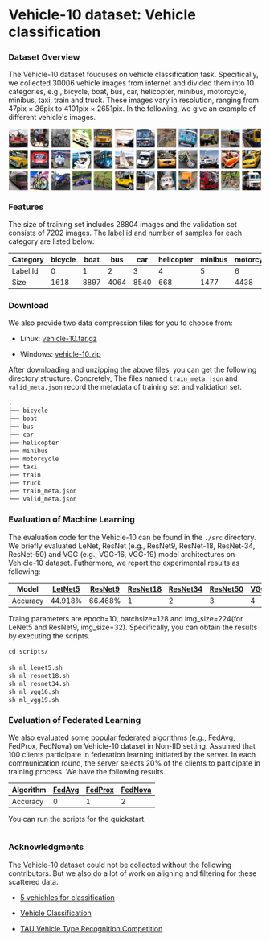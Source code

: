 # Vehicle-10 dataset: Vehicle classification

### Dataset Overview

The Vehicle-10 dataset foucuses on vehicle classification task. Specifically, we collected 30006 vehicle images from internet and divided them into 10 categories, e.g., bicycle, boat, bus, car, helicopter, minibus, motorcycle, minibus, taxi, train and truck. These images vary in resolution, ranging from 47pix × 36pix  to 4101pix × 2651pix. In the following, we give an example of different vehicle's images. 

<div align="center">
    <img src="./image/Vehicle-10.png" width="790px" align="center">
</div>

### Features

The size of training set includes 28804 images and the validation set consists of 7202 images. The label id and number of samples for each category are listed below: 

| Category   | bicycle | boat    | bus     | car     | helicopter | minibus | motorcycle | taxi    | train   | truck   |
| ------     | ----    | ------- | ------- | ------- | -------    | ------- | -------    | ------- | ------- | ------- |
| Label Id   | 0       | 1       |2        |3        |4           | 5       |6           |7        |8        |9        |
| Size       | 1618    | 8897    |4064     |8540     |668         |1477     |4438        |908      |1682     |3714     |

### Download

We also provide two data compression files for you to choose from: 

- Linux:  [vehicle-10.tar.gz](https://drive.google.com/file/d/1Z2LL-vcjKnpcX2rLyBkKG577mkPcYIpR/view?usp=sharing)

- Windows:  [vehicle-10.zip](https://drive.google.com/file/d/1pNmm9RjcdTJVRl8_uv-Cs5-CahkROKHs/view?usp=sharing)


After downloading and unzipping the above files, you can get the following directory structure. Concretely, The files named `train_meta.json` and `valid_meta.json` record the metadata of training set and validation set.

```
.
├── bicycle
├── boat
├── bus
├── car
├── helicopter
├── minibus
├── motorcycle
├── taxi
├── train
├── truck
├── train_meta.json
└── valid_meta.json
```

### Evaluation of Machine Learning

The evaluation code for the Vehicle-10 can be found in the `./src` directory. We briefly evaluated LeNet, ResNet (e.g., ResNet9, ResNet-18, ResNet-34, ResNet-50) and VGG (e.g., VGG-16, VGG-19) model architectures on Vehicle-10 dataset. Futhermore, we report the experimental results as following:

| Model  |[LetNet5](https://ieeexplore.ieee.org/abstract/document/6795724/) | [ResNet9](https://openaccess.thecvf.com/content_cvpr_2016/papers/He_Deep_Residual_Learning_CVPR_2016_paper.pdf) | [ResNet18](https://openaccess.thecvf.com/content_cvpr_2016/papers/He_Deep_Residual_Learning_CVPR_2016_paper.pdf)    | [ResNet34](https://openaccess.thecvf.com/content_cvpr_2016/papers/He_Deep_Residual_Learning_CVPR_2016_paper.pdf)     | [ResNet50](https://openaccess.thecvf.com/content_cvpr_2016/papers/He_Deep_Residual_Learning_CVPR_2016_paper.pdf)     | [VGG16](https://arxiv.org/pdf/1409.1556.pdf) | [VGG19](https://arxiv.org/pdf/1409.1556.pdf) | 
| ------  |----   | ----    | ------- | ------- | ------- | -------    | ------- | 
| Accuracy| 44.918%  | 66.468%    | 1       |2        |3        |4           | 5       |

Traing parameters are epoch=10, batchsize=128 and img_size=224(for LeNet5 and ResNet9, img_size=32). Specifically, you can obtain the results by executing the scripts.

```
cd scripts/

sh ml_lenet5.sh
sh ml_resnet18.sh
sh ml_resnet34.sh
sh ml_vgg16.sh
sh ml_vgg19.sh
```


### Evaluation of Federated Learning

We also evaluated some popular federated algorithms (e.g., FedAvg, FedProx, FedNova) on Vehicle-10 dataset in Non-IID setting. Assumed that 100 clients participate in federation learning initiated by the server. In each communication round, the server selects 20% of the clients to participate in training process. We have the following results.

| Algorithm      | [FedAvg](https://proceedings.mlr.press/v54/mcmahan17a/mcmahan17a.pdf) | [FedProx](https://proceedings.mlsys.org/paper_files/paper/2020/file/1f5fe83998a09396ebe6477d9475ba0c-Paper.pdf)    | [FedNova](https://proceedings.neurips.cc/paper_files/paper/2020/file/564127c03caab942e503ee6f810f54fd-Paper.pdf) |
| ------     | ----    | ------- | ------- | 
| Accuracy   | 0       | 1       |2        |

You can run the scripts for the quickstart.
```

```

### Acknowledgments

The Vehicle-10 dataset could not be collected without the following contributors. But we also do a lot of work on aligning and filtering for these scattered data.

- [5 vehichles for classification](https://www.kaggle.com/datasets/mrtontrnok/5-vehichles-for-multicategory-classification)

- [Vehicle Classification](https://www.kaggle.com/datasets/marquis03/vehicle-classification)

- [TAU Vehicle Type Recognition Competition](https://www.kaggle.com/competitions/vehicle/models)